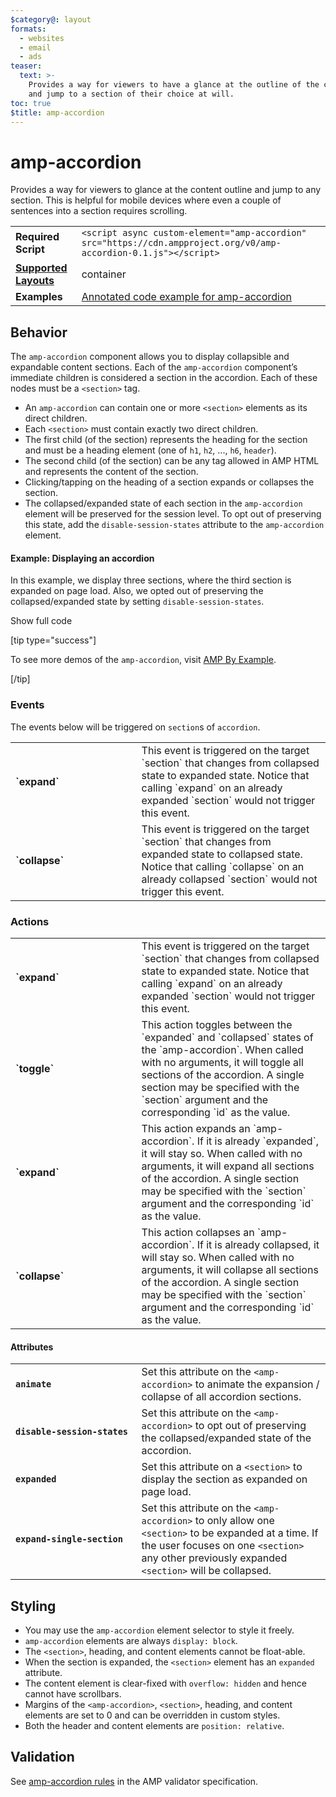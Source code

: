 ```yaml
---
$category@: layout
formats:
  - websites
  - email
  - ads
teaser:
  text: >-
    Provides a way for viewers to have a glance at the outline of the content
    and jump to a section of their choice at will.
toc: true
$title: amp-accordion
---
```


<!--
This file is imported from https://github.com/ampproject/amphtml/tree/1906191709480/extensions/amp-accordion/amp-accordion.md.
Please do not change this file.
If you have found a bug or an issue please
have a look and request a pull request there.
-->

<!---
Copyright 2016 The AMP HTML Authors. All Rights Reserved.

Licensed under the Apache License, Version 2.0 (the "License");
you may not use this file except in compliance with the License.
You may obtain a copy of the License at

      http://www.apache.org/licenses/LICENSE-2.0

Unless required by applicable law or agreed to in writing, software
distributed under the License is distributed on an "AS-IS" BASIS,
WITHOUT WARRANTIES OR CONDITIONS OF ANY KIND, either express or implied.
See the License for the specific language governing permissions and
limitations under the License.
-->

# amp-accordion
Provides a way for viewers to glance at the content outline and jump to any section. This is helpful for mobile devices where even a couple of sentences into a section requires scrolling.

<table>
  <tr>
    <td class="col-fourty"><strong>Required Script</strong></td>
    <td><code>&lt;script async custom-element="amp-accordion" src="https://cdn.ampproject.org/v0/amp-accordion-0.1.js">&lt;/script></code></td>
  </tr>
  <tr>
    <td class="col-fourty"><strong><a href="https://www.ampproject.org/docs/guides/responsive/control_layout.html">Supported Layouts</a></strong></td>
    <td>container</td>
  </tr>
  <tr>
    <td class="col-fourty"><strong>Examples</strong></td>
    <td><a href="https://ampbyexample.com/components/amp-accordion/">Annotated code example for amp-accordion</a></td>
  </tr>
</table>



## Behavior

The `amp-accordion` component allows you to display collapsible and expandable content sections. Each of the `amp-accordion` component’s immediate children is considered a section in the accordion. Each of these nodes must be a `<section>` tag.

- An `amp-accordion` can contain one or more `<section>` elements as its direct children.
- Each `<section>` must contain exactly two direct children.
- The first child (of the section) represents the heading for the section and must be a heading element (one of `h1`, `h2`, ..., `h6`, `header`).
- The second child (of the section) can be any tag allowed in AMP HTML and represents the content of the section.
- Clicking/tapping on the heading of a section expands or collapses the section.
- The collapsed/expanded state of each section in the `amp-accordion` element will be preserved for the session level. To opt out of preserving this state, add the `disable-session-states` attribute to the `amp-accordion` element.

#### Example: Displaying an accordion

In this example, we display three sections, where the third section is expanded on page load.  Also, we opted out of preserving the collapsed/expanded state by setting `disable-session-states`.

<!--embedded example - displays in ampproject.org -->
<div>
<amp-iframe height="395"
    layout="fixed-height"
    sandbox="allow-scripts allow-forms allow-same-origin"
    resizable
    src="https://ampproject-b5f4c.firebaseapp.com/examples/ampaccordion.basic.embed.html">
  <div overflow tabindex="0" role="button" aria-label="Show more">Show full code</div>
  <div placeholder></div>
</amp-iframe>
</div>

[tip type="success"]

To see more demos of the `amp-accordion`, visit [AMP By Example](https://ampbyexample.com/components/amp-accordion/).

[/tip]

### Events
The events below will be triggered on `section`s of `accordion`.

<table>
  <tr>
    <td width="40%"><strong>`expand`</strong></td>
    <td>This event is triggered on the target `section` that changes from collapsed state to expanded state. Notice that calling `expand` on an already expanded `section` would not trigger this event.</td>
  </tr>
  <tr>
    <td width="40%"><strong><strong>`collapse`</strong></td>
    <td>This event is triggered on the target `section` that changes from expanded state to collapsed state. Notice that calling `collapse` on an already collapsed `section` would not trigger this event.</td>
  </tr>
</table>

### Actions
<table>
  <tr>
    <td width="40%"><strong>`expand`</strong></td>
    <td>This event is triggered on the target `section` that changes from collapsed state to expanded state. Notice that calling `expand` on an already expanded `section` would not trigger this event.</td>
  </tr>
  <tr>
    <td width="40%"><strong>`toggle`</strong></td>
    <td>This action toggles between the `expanded` and `collapsed` states of the `amp-accordion`. When called with no arguments, it will toggle all sections of the accordion. A single section may be specified with the `section` argument and the corresponding `id` as the value.</td>
  </tr>
  <tr>
    <td width="40%"><strong>`expand`</strong></td>
    <td>This action expands an `amp-accordion`. If it is already `expanded`, it will stay so. When called with no arguments, it will expand all sections of the accordion. A single section may be specified with the `section` argument and the corresponding `id` as the value.</td>
  </tr>
  <tr>
    <td width="40%"><strong>`collapse`</strong></td>
    <td>This action collapses an `amp-accordion`. If it is already collapsed, it will stay so. When called with no arguments, it will collapse all sections of the accordion. A single section may be specified with the `section` argument and the corresponding `id` as the value.</td>
  </tr>
</table>

#### Attributes
<table>
  <tr>
    <td width="40%"><strong><code>animate</code></strong></td>
    <td>Set this attribute on the <code>&lt;amp-accordion&gt;</code> to animate the expansion / collapse of all accordion sections.</td>
  </tr>
  <tr>
    <td width="40%"><strong><code>disable-session-states</code></strong></td>
    <td>Set this attribute on the <code>&lt;amp-accordion&gt;</code> to opt out of preserving the collapsed/expanded state of the accordion.</td>
  </tr>
  <tr>
    <td width="40%"><strong><code>expanded</code></strong></td>
    <td>Set this attribute on a <code>&lt;section&gt;</code> to display the section as expanded on page load.</td>
  </tr>
  <tr>
    <td width="40%"><strong><code>expand-single-section</code></strong></td>
    <td>Set this attribute on the <code>&lt;amp-accordion&gt;</code> to only allow one <code>&lt;section&gt;</code> to be expanded at a time. If the user focuses on one <code>&lt;section&gt;</code> any other previously expanded <code>&lt;section&gt;</code> will be collapsed.</td>
  </tr>
</table>

## Styling

- You may use the `amp-accordion` element selector to style it freely.
- `amp-accordion` elements are always `display: block`.
- The `<section>`, heading, and content elements cannot be float-able.
- When the section is expanded, the `<section>` element has an `expanded` attribute.
- The content element is clear-fixed with `overflow: hidden` and hence cannot have scrollbars.
- Margins of the `<amp-accordion>`, `<section>`, heading, and content elements are set to 0 and can be overridden in custom styles.
- Both the header and content elements are `position: relative`.

## Validation

See [amp-accordion rules](https://github.com/ampproject/amphtml/blob/master/extensions/amp-accordion/validator-amp-accordion.protoascii) in the AMP validator specification.